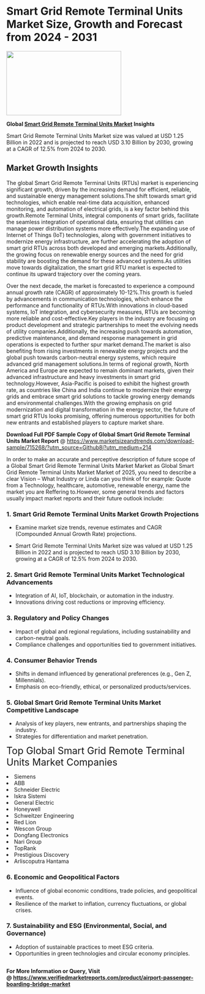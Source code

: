 <H1>Smart Grid Remote Terminal Units Market Size, Growth and Forecast from 2024 - 2031</H1><img class="aligncenter size-medium wp-image-584254" src="https://thirdeyenews.in/wp-content/uploads/2024/09/Global-Market-Research-300x168.jpeg" alt="" width="300" height="168" /><p><strong>Global&nbsp;<a href="https://www.marketsizeandtrends.com/download-sample/715268/?utm_source=Github8j?utm_medium=214">Smart Grid Remote Terminal Units Market</a> Insights</strong></p><p>Smart Grid Remote Terminal Units Market size was valued at USD 1.25 Billion in 2022 and is projected to reach USD 3.10 Billion by 2030, growing at a CAGR of 12.5% from 2024 to 2030.</p><p><h2>Market Growth Insights</h2> <p>The global Smart Grid Remote Terminal Units (RTUs) market is experiencing significant growth, driven by the increasing demand for efficient, reliable, and sustainable energy management solutions.The shift towards smart grid technologies, which enable real-time data acquisition, enhanced monitoring, and automation of electrical grids, is a key factor behind this growth.Remote Terminal Units, integral components of smart grids, facilitate the seamless integration of operational data, ensuring that utilities can manage power distribution systems more effectively.The expanding use of Internet of Things (IoT) technologies, along with government initiatives to modernize energy infrastructure, are further accelerating the adoption of smart grid RTUs across both developed and emerging markets.Additionally, the growing focus on renewable energy sources and the need for grid stability are boosting the demand for these advanced systems.As utilities move towards digitalization, the smart grid RTU market is expected to continue its upward trajectory over the coming years.</p> <p>Over the next decade, the market is forecasted to experience a compound annual growth rate (CAGR) of approximately 10-12%.This growth is fueled by advancements in communication technologies, which enhance the performance and functionality of RTUs.With innovations in cloud-based systems, IoT integration, and cybersecurity measures, RTUs are becoming more reliable and cost-effective.Key players in the industry are focusing on product development and strategic partnerships to meet the evolving needs of utility companies.Additionally, the increasing push towards automation, predictive maintenance, and demand response management in grid operations is expected to further spur market demand.The market is also benefiting from rising investments in renewable energy projects and the global push towards carbon-neutral energy systems, which require advanced grid management solutions.In terms of regional growth, North America and Europe are expected to remain dominant markets, given their advanced infrastructure and heavy investments in smart grid technology.However, Asia-Pacific is poised to exhibit the highest growth rate, as countries like China and India continue to modernize their energy grids and embrace smart grid solutions to tackle growing energy demands and environmental challenges.With the growing emphasis on grid modernization and digital transformation in the energy sector, the future of smart grid RTUs looks promising, offering numerous opportunities for both new entrants and established players to capture market share.</p> <p><span class=""><strong>Download Full PDF Sample Copy of Global Smart Grid Remote Terminal Units Market Report</strong> @ <a href="https://www.marketsizeandtrends.com/download-sample/715268/?utm_source=Github8j?utm_medium=214" target="_blank">https://www.marketsizeandtrends.com/download-sample/715268/?utm_source=Github8j?utm_medium=214</a></span></p><p>In order to make an accurate and perceptive description of future scope of a Global&nbsp;Smart Grid Remote Terminal Units Market Market as Global&nbsp;Smart Grid Remote Terminal Units Market Market of 2025, you need to describe a clear Vision &ndash; What Industry or Linda can you think of for example: Quote from a Technology, healthcare, automotive, renewable energy, name the market you are Reffering to.However, some general trends and factors usually impact market reports and their future outlook include:</p><h3>1.&nbsp;<strong>Smart Grid Remote Terminal Units Market Growth Projections</strong></h3><ul><li>Examine market size trends, revenue estimates and CAGR (Compounded Annual Growth Rate) projections.</li><li><p>Smart Grid Remote Terminal Units Market size was valued at USD 1.25 Billion in 2022 and is projected to reach USD 3.10 Billion by 2030, growing at a CAGR of 12.5% from 2024 to 2030.</p></li></ul><h3>2.&nbsp;<strong>Smart Grid Remote Terminal Units Market Technological Advancements</strong></h3><ul><li>Integration of AI, IoT, blockchain, or automation in the industry.</li><li>Innovations driving cost reductions or improving efficiency.</li></ul><h3>3.&nbsp;<strong>Regulatory and Policy Changes</strong></h3><ul><li>Impact of global and regional regulations, including sustainability and carbon-neutral goals.</li><li>Compliance challenges and opportunities tied to government initiatives.</li></ul><h3>4.&nbsp;<strong>Consumer Behavior Trends</strong></h3><ul><li>Shifts in demand influenced by generational preferences (e.g., Gen Z, Millennials).</li><li>Emphasis on eco-friendly, ethical, or personalized products/services.</li></ul><h3>5.&nbsp;<strong>Global Smart Grid Remote Terminal Units Market Competitive Landscape</strong></h3><ul><li>Analysis of key players, new entrants, and partnerships shaping the industry.</li><li>Strategies for differentiation and market penetration.</li></ul><p data-pm-slice="1 1 []"><span style="color: inherit; font-family: inherit; font-size: 25px;">Top Global Smart Grid Remote Terminal Units Market Companies</span></p><div class="" data-test-id=""><p><li>Siemens</li><li> ABB</li><li> Schneider Electric</li><li> Iskra Sistemi</li><li> General Electric</li><li> Honeywell</li><li> Schweitzer Engineering</li><li> Red Lion</li><li> Wescon Group</li><li> Dongfang Electronics</li><li> Nari Group</li><li> TopRank</li><li> Prestigious Discovery</li><li> Arliscoputra Hantama</li></p></div><h3>6.&nbsp;<strong>Economic and Geopolitical Factors</strong></h3><ul><li>Influence of global economic conditions, trade policies, and geopolitical events.</li><li>Resilience of the market to inflation, currency fluctuations, or global crises.</li></ul><h3>7.&nbsp;<strong>Sustainability and ESG (Environmental, Social, and Governance)</strong></h3><ul><li>Adoption of sustainable practices to meet ESG criteria.</li><li>Opportunities in green technologies and circular economy principles.</li></ul><h2><strong style="font-size: 14px;">For More Information or Query, Visit @&nbsp;</strong><a style="background-color: #ffffff; font-size: 14px;" href="https://www.marketsizeandtrends.com/report/smart-grid-remote-terminal-units-market/" target="_blank">https://www.verifiedmarketreports.com/product/airport-passenger-boarding-bridge-market</a></h2>